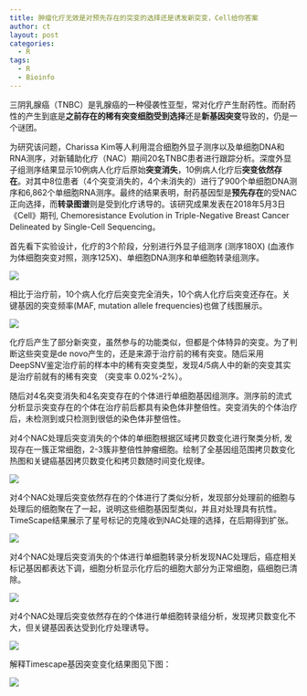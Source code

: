 ```yaml
---
title: 肿瘤化疗无效是对预先存在的突变的选择还是诱发新突变，Cell给你答案
author: ct
layout: post
categories:
  - R
tags:
  - R
  - Bioinfo
---
```




三阴乳腺癌（TNBC）是乳腺癌的一种侵袭性亚型，常对化疗产生耐药性。而耐药性的产生到底是**之前存在的稀有突变细胞受到选择**还是**新基因突变**导致的，仍是一个谜团。

为研究该问题，Charissa Kim等人利用混合细胞外显子测序以及单细胞DNA和RNA测序，对新辅助化疗（NAC）期间20名TNBC患者进行跟踪分析。深度外显子组测序结果显示10例病人化疗后原始**突变消失**，10例病人化疗后**突变依然存在**。对其中8位患者（4个突变消失的，4个未消失的）进行了900个单细胞DNA测序和6,862个单细胞RNA测序。最终的结果表明，耐药基因型是**预先存在**的受NAC正向选择，而**转录图谱**则是受到化疗诱导的。该研究成果发表在2018年5月3日《Cell》期刊, Chemoresistance Evolution in Triple-Negative Breast Cancer Delineated by Single-Cell Sequencing。

首先看下实验设计，化疗的3个阶段，分别进行外显子组测序 (测序180X) (血液作为体细胞突变对照，测序125X)、单细胞DNA测序和单细胞转录组测序。

![](http://www.ehbio.com/ehbio_resource/TNBC_design.png)

相比于治疗前，10个病人化疗后突变完全消失，10个病人化疗后突变还存在。关键基因的突变频率(MAF, mutation allele frequencies)也做了线图展示。

![](http://www.ehbio.com/ehbio_resource/TNBC_exome.png)

化疗后产生了部分新突变，虽然参与的功能类似，但都是个体特异的突变。为了判断这些突变是de novo产生的，还是来源于治疗前的稀有突变。随后采用DeepSNV鉴定治疗前的样本中的稀有突变类型，发现4/5病人中的新的突变其实是治疗前就有的稀有突变 （突变率 0.02%-2%）。

随后对4名突变消失和4名突变存在的个体进行单细胞基因组测序。测序前的流式分析显示突变存在的个体在治疗前后都具有染色体非整倍性。突变消失的个体治疗后，未检测到或只检测到很低的染色体非整倍性。


对4个NAC处理后突变消失的个体的单细胞根据区域拷贝数变化进行聚类分析, 发现存在一簇正常细胞，2-3簇非整倍性肿瘤细胞。绘制了全基因组范围拷贝数变化热图和关键癌基因拷贝数变化和拷贝数随时间变化规律。

![](http://www.ehbio.com/ehbio_resource/TNBC_4_extinct_scds.png)


对4个NAC处理后突变依然存在的个体进行了类似分析，发现部分处理前的细胞与处理后的细胞聚在了一起，说明这些细胞基因型类似，并且对处理具有抗性。TimeScape结果展示了星号标记的克隆收到NAC处理的选择，在后期得到扩张。


![](http://www.ehbio.com/ehbio_resource/TNBC_4_persistent_scds.png)


对4个NAC处理后突变消失的个体进行单细胞转录分析发现NAC处理后，癌症相关标记基因都表达下调，细胞分析显示化疗后的细胞大部分为正常细胞，癌细胞已清除。

![](http://www.ehbio.com/ehbio_resource/TNBC_4_extinct_scrs.png)

对4个NAC处理后突变依然存在的个体进行单细胞转录组分析，发现拷贝数变化不大，但关键基因表达受到化疗处理诱导。


![](http://www.ehbio.com/ehbio_resource/TNBC_4_persistent_scrs.png)

解释Timescape基因突变变化结果图见下图：

![](http://www.ehbio.com/ehbio_resource/TNBC_timscape_explanation.png)



